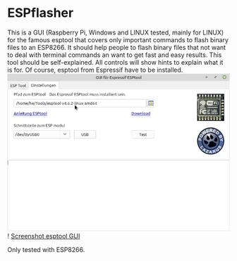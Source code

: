 # ESPflasher
This is a GUI (Raspberry Pi, Windows and LINUX tested, mainly for LINUX) for the famous esptool that covers only important commands to flash binary files to an ESP8266. It should help people to flash binary files that not want to deal with terminal commands an want to get fast and easy results.
This tool should be self-explained. All controls will show hints to explain what it is for.
Of course, esptool from Espressif have to be installed.
![Screenshot settings](settings.png)!
[Screenshot esptool GUI](flash.png)

Only tested with ESP8266.
